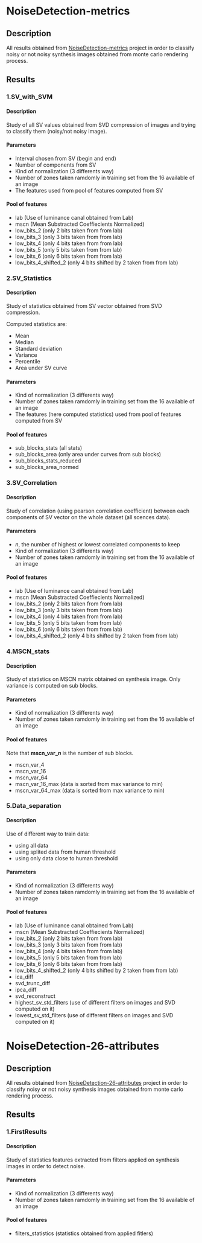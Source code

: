 # NoiseDetection-metrics

## Description
 
All results obtained from [NoiseDetection-metrics](https://github.com/prise-3d/Thesis-NoiseDetection-metrics.git) project in order to classify noisy or not noisy synthesis images obtained from monte carlo rendering process.

## Results

### 1.SV_with_SVM

#### Description

Study of all SV values obtained from SVD compression of images and trying to classify them (noisy/not noisy image).

#### Parameters
- Interval chosen from SV (begin and end)
- Number of components from SV
- Kind of normalization (3 differents way)
- Number of zones taken ramdomly in training set from the 16 available of an image
- The features used from pool of features computed from SV

#### Pool of features

- lab (Use of luminance canal obtained from Lab)
- mscn (Mean Substracted Coeffiecients Normalized)
- low_bits_2 (only 2 bits taken from from lab)
- low_bits_3 (only 3 bits taken from from lab)
- low_bits_4 (only 4 bits taken from from lab)
- low_bits_5 (only 5 bits taken from from lab)
- low_bits_6 (only 6 bits taken from from lab)
- low_bits_4_shifted_2 (only 4 bits shifted by 2 taken from from lab)

### 2.SV_Statistics

#### Description

Study of statistics obtained from SV vector obtained from SVD compression.

Computed statistics are:
- Mean
- Median
- Standard deviation
- Variance
- Percentile
- Area under SV curve

#### Parameters
- Kind of normalization (3 differents way)
- Number of zones taken ramdomly in training set from the 16 available of an image
- The features (here computed statistics) used from pool of features computed from SV

#### Pool of features

- sub_blocks_stats (all stats)
- sub_blocks_area (only area under curves from sub blocks)
- sub_blocks_stats_reduced 
- sub_blocks_area_normed

### 3.SV_Correlation

#### Description

Study of correlation (using pearson correlation coefficient) between each components of SV vector on the whole dataset (all scences data).

#### Parameters
- $n$, the number of highest or lowest correlated components to keep
- Kind of normalization (3 differents way)
- Number of zones taken ramdomly in training set from the 16 available of an image

#### Pool of features
- lab (Use of luminance canal obtained from Lab)
- mscn (Mean Substracted Coeffiecients Normalized)
- low_bits_2 (only 2 bits taken from from lab)
- low_bits_3 (only 3 bits taken from from lab)
- low_bits_4 (only 4 bits taken from from lab)
- low_bits_5 (only 5 bits taken from from lab)
- low_bits_6 (only 6 bits taken from from lab)
- low_bits_4_shifted_2 (only 4 bits shifted by 2 taken from from lab)

### 4.MSCN_stats

#### Description

Study of statistics on MSCN matrix obtained on synthesis image. Only variance is computed on sub blocks.

#### Parameters
  
- Kind of normalization (3 differents way)
- Number of zones taken ramdomly in training set from the 16 available of an image
  
#### Pool of features

Note that **mscn_var_$n$** is the number of sub blocks.

- mscn_var_4 
- mscn_var_16
- mscn_var_64
- mscn_var_16_max (data is sorted from max variance to min)
- mscn_var_64_max (data is sorted from max variance to min)
  

### 5.Data_separation

#### Description

Use of different way to train data:
- using all data
- using splited data from human threshold
- using only data close to human threshold

#### Parameters

- Kind of normalization (3 differents way)
- Number of zones taken ramdomly in training set from the 16 available of an image

#### Pool of features

- lab (Use of luminance canal obtained from Lab)
- mscn (Mean Substracted Coeffiecients Normalized)
- low_bits_2 (only 2 bits taken from from lab)
- low_bits_3 (only 3 bits taken from from lab)
- low_bits_4 (only 4 bits taken from from lab)
- low_bits_5 (only 5 bits taken from from lab)
- low_bits_6 (only 6 bits taken from from lab)
- low_bits_4_shifted_2 (only 4 bits shifted by 2 taken from from lab)
- ica_diff
- svd_trunc_diff
- ipca_diff
- svd_reconstruct
- highest_sv_std_filters (use of different filters on images and SVD computed on it)
- lowest_sv_std_filters (use of different filters on images and SVD computed on it)


# NoiseDetection-26-attributes

## Description
 
All results obtained from [NoiseDetection-26-attributes](https://github.com/prise-3d/Thesis-NoiseDetection-26-attributes.git) project in order to classify noisy or not noisy synthesis images obtained from monte carlo rendering process.

## Results

### 1.FirstResults

#### Description

Study of statistics features extracted from filters applied on synthesis images in order to detect noise.

#### Parameters
- Kind of normalization (3 differents way)
- Number of zones taken ramdomly in training set from the 16 available of an image

#### Pool of features

- filters_statistics (statistics obtained from applied fitlers)
